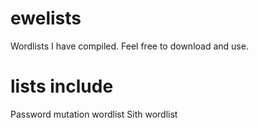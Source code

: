 # ewelists
Wordlists I have compiled. Feel free to download and use.

# lists include
Password mutation wordlist
Sith wordlist
